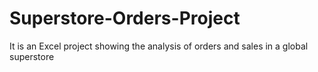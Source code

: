 # Superstore-Orders-Project
It is an Excel project showing the analysis of orders and sales in a global superstore
